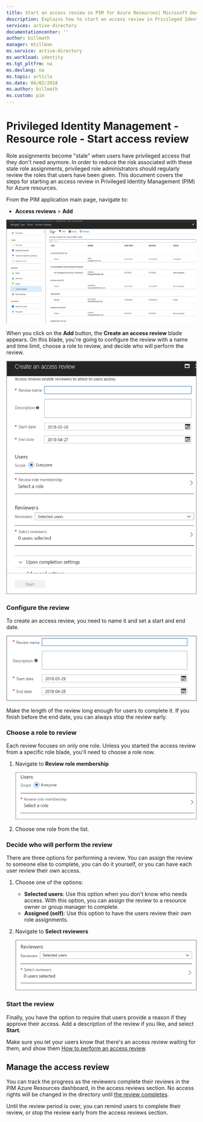 ```yaml
---
title: Start an access review in PIM for Azure Resources| Microsoft Docs
description: Explains how to start an access review in Privileged Identity Management for Azure Resources
services: active-directory
documentationcenter: ''
author: billmath
manager: mtillman
ms.service: active-directory
ms.workload: identity
ms.tgt_pltfrm: na
ms.devlang: na
ms.topic: article
ms.date: 04/02/2018
ms.author: billmath
ms.custom: pim
---
```



# Privileged Identity Management - Resource role - Start access review
Role assignments become "stale" when users have privileged access that they don't need anymore. In order to reduce the risk associated with these stale role assignments, privileged role administrators should regularly review the roles that users have been given. This document covers the steps for starting an access review in Privileged Identity Management (PIM) for Azure resources.

From the PIM application main page, navigate to:

* **Access reviews** > **Add**

![](media/azure-pim-resource-rbac/rbac-access-review-home.png)

When you click on the **Add** button, the **Create an access review** blade appears. On this blade, you're going to configure the review with a name and time limit, choose a role to review, and decide who will perform the review.

![](media/azure-pim-resource-rbac/rbac-create-access-review.png)

### Configure the review
To create an access review, you need to name it and set a start and end date.

![Configure review - screenshot](media/azure-pim-resource-rbac/rbac-access-review-setting-1.png)

Make the length of the review long enough for users to complete it. If you finish before the end date, you can always stop the review early.

### Choose a role to review
Each review focuses on only one role. Unless you started the access review from a specific role blade, you'll need to choose a role now.

1. Navigate to **Review role membership**
   
    ![Review role membership - screenshot](media/azure-pim-resource-rbac/rbac-access-review-setting-2.png)
2. Choose one role from the list.

### Decide who will perform the review
There are three options for performing a review. You can assign the review to someone else to complete, you can do it yourself, or you can have each user review their own access.

1. Choose one of the options:
   
   * **Selected users**: Use this option when you don't know who needs access. With this option, you can assign the review to a resource owner or group manager to complete.
   * **Assigned (self)**: Use this option to have the users review their own role assignments.
   
2. Navigate to **Select reviewers**
   
    ![Select reviewers - screenshot](media/azure-pim-resource-rbac/rbac-access-review-setting-3.png)

### Start the review
Finally, you have the option to require that users provide a reason if they approve their access. Add a description of the review if you like, and select **Start**.

Make sure you let your users know that there's an access review waiting for them, and show them [How to perform an access review](pim-resource-roles-perform-access-review.md).

## Manage the access review
You can track the progress as the reviewers complete their reviews in the PIM Azure Resources dashboard, in the access reviews section. No access rights will be changed in the directory until [the review completes](pim-resource-roles-complete-access-review.md).

Until the review period is over, you can remind users to complete their review, or stop the review early from the access reviews section.

